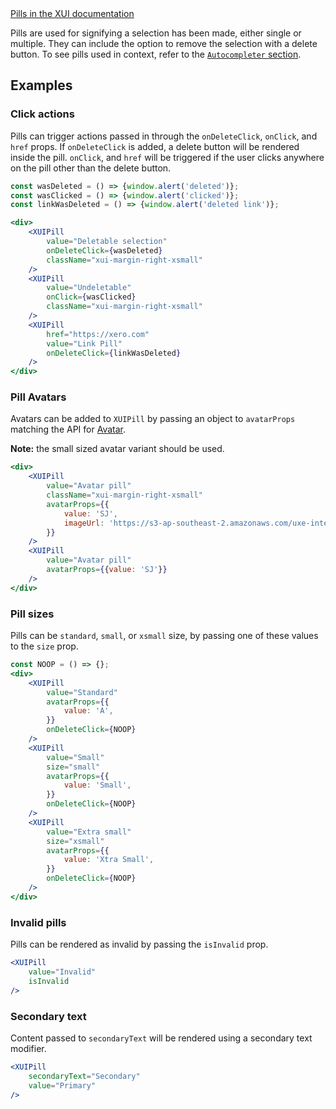 <div class="xui-margin-vertical">
	<a href="../section-building-blocks-identifiers-pill.html" isDocLink>Pills in the XUI documentation</a>
</div>

Pills are used for signifying a selection has been made, either single or multiple. They can include the option to remove the selection with a delete button. To see pills used in context, refer to the [`Autocompleter` section](#autocompleter).

## Examples

### Click actions

Pills can trigger actions passed in through the `onDeleteClick`, `onClick`, and `href` props. If `onDeleteClick` is added, a delete button will be rendered inside the pill. `onClick`, and `href` will be triggered if the user clicks anywhere on the pill other than the delete button.

```jsx
const wasDeleted = () => {window.alert('deleted')};
const wasClicked = () => {window.alert('clicked')};
const linkWasDeleted = () => {window.alert('deleted link')};

<div>
	<XUIPill
		value="Deletable selection"
		onDeleteClick={wasDeleted}
		className="xui-margin-right-xsmall"
	/>
	<XUIPill
		value="Undeletable"
		onClick={wasClicked}
		className="xui-margin-right-xsmall"
	/>
	<XUIPill
		href="https://xero.com"
		value="Link Pill"
		onDeleteClick={linkWasDeleted}
	/>
</div>
```

### Pill Avatars

Avatars can be added to `XUIPill` by passing an object to `avatarProps` matching the API for <a href="#avatar">Avatar</a>.

**Note:** the small sized avatar variant should be used.

```jsx
<div>
	<XUIPill
		value="Avatar pill"
		className="xui-margin-right-xsmall"
		avatarProps={{
			value: 'SJ',
			imageUrl: 'https://s3-ap-southeast-2.amazonaws.com/uxe-internal/mario_icon.png'
		}}
	/>
	<XUIPill
		value="Avatar pill"
		avatarProps={{value: 'SJ'}}
	/>
</div>
```

### Pill sizes

Pills can be `standard`, `small`, or `xsmall` size, by passing one of these values to the `size` prop.

```jsx
const NOOP = () => {};
<div>
	<XUIPill
		value="Standard"
		avatarProps={{
			value: 'A',
		}}
		onDeleteClick={NOOP}
	/>
	<XUIPill
		value="Small"
		size="small"
		avatarProps={{
			value: 'Small',
		}}
		onDeleteClick={NOOP}
	/>
	<XUIPill
		value="Extra small"
		size="xsmall"
		avatarProps={{
			value: 'Xtra Small',
		}}
		onDeleteClick={NOOP}
	/>
</div>
```

### Invalid pills

Pills can be rendered as invalid by passing the `isInvalid` prop.

```jsx
<XUIPill
	value="Invalid"
	isInvalid
/>
```

### Secondary text

Content passed to `secondaryText` will be rendered using a secondary text modifier.

```jsx
<XUIPill
	secondaryText="Secondary"
	value="Primary"
/>
```
